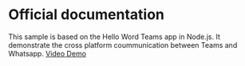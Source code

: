 
# Official documentation

This sample is based on the Hello Word Teams app in Node.js. It demonstrate the cross platform coummunication between Teams and Whatsapp.
[Video Demo](https://chhuimediaservice.blob.core.windows.net/asset-830991a2-a266-42e9-af1e-a23e7242d3df/WhatsApp_Teams_Video_1620x1080_AACAudio_689.mp4)

